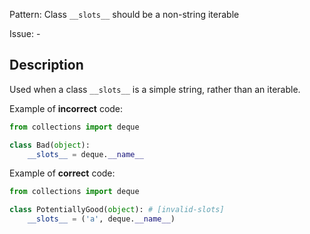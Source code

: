 Pattern: Class `__slots__` should be a non-string iterable

Issue: -

## Description

Used when a class `__slots__` is a simple string, rather than an iterable.


Example of **incorrect** code:

```python
from collections import deque

class Bad(object):
    __slots__ = deque.__name__
```

Example of **correct** code:

```python
from collections import deque

class PotentiallyGood(object): # [invalid-slots]
    __slots__ = ('a', deque.__name__)
```
